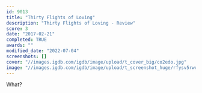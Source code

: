 ```yaml
---
id: 9013
title: "Thirty Flights of Loving"
description: "Thirty Flights of Loving - Review"
score: 3
date: "2017-02-21"
completed: TRUE
awards: ""
modified_date: "2022-07-04"
screenshots: []
cover: "//images.igdb.com/igdb/image/upload/t_cover_big/co2edo.jpg"
image: "//images.igdb.com/igdb/image/upload/t_screenshot_huge/rfysv5rwoiyvug4vgjyf.jpg"
---
```

What? 